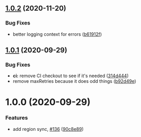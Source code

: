 ## [1.0.2](https://github.com/5app/region-sync/compare/v1.0.1...v1.0.2) (2020-11-20)


### Bug Fixes

* better logging context for errors ([b61912f](https://github.com/5app/region-sync/commit/b61912fc7b7a0a3f8ba4b0db1fddfc953930b8e4))

## [1.0.1](https://github.com/5app/region-sync/compare/v1.0.0...v1.0.1) (2020-09-29)


### Bug Fixes

* **ci:** remove CI checkout to see if it's needed ([314d444](https://github.com/5app/region-sync/commit/314d4440af484b44becc57d14f14a291a0451a49))
* remove maxRetries because it does odd things ([b92d49e](https://github.com/5app/region-sync/commit/b92d49edf209110af6f722d990488569e70fc6c7))

# 1.0.0 (2020-09-29)


### Features

* add region sync, [#136](https://github.com/5app/region-sync/issues/136) ([90c8e89](https://github.com/5app/region-sync/commit/90c8e89ae78c2f12d646cefa41a7762fbdd77455))
